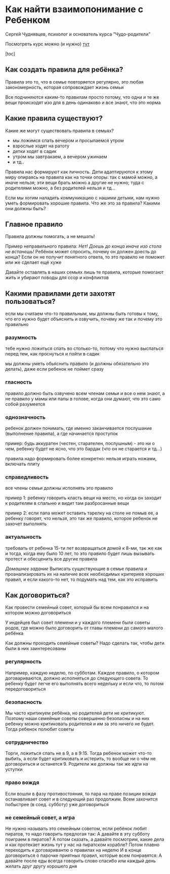 # Как найти взаимопонимание с Ребенком
Сергей Чуднявцев, психолог и основатель курса "Чудо-родители"

Посмотреть курс можно (и нужно)
[тут](https://courses.yasharu.com/products/2-b51abde9-a570-4c8f-9633-ef1fe0a25d61)

[toc]

## Как создать правила для ребёнка?
Правила это то, что в семье повторяется регулярно, это любая закономерность,
которая сопровождает жизнь семьи

Все подчиняются каким-то правилам просто потому, что одни и те же вещи происходят
изо для в день одинаково и все знают, что это норма

## Какие правила существуют?
Какие же могут существовать правила в семьях?
* мы ложимся спать вечером и просыпаемся утром
* взрослые ходят на ратоту
* детки ходят в садик
* утром мы завтракаем, а вечером ужинаем
* и тд..

Правила нас формируют как личность.
Дети адаптируются к этому миру опираясь на правила как на точки опоры: так с мамой
можно, а иначе нельзя; эти вещи брать можно а другие не нужно; туда с родителями
можно, а без родителей нельзя и тд...

Если мы хотим наладить коммуникацию с нашими детьми, нам нужно уметь формировать
хорошие правила.
Что же это за правила?
Какими они должны быть?

## Главное правило
Правила должны помогать, а не мешать!

Пример неправильного правила: _Нет! Доешь до конца иначе изо стола не встанешь!_
Ребёнок может спросить, почему он должен доесть до конца? Если он не получит
понятного ответа, то это правило не поможет или же сделает ещё хуже

Давайте оставлять в наших семьях лишь те правила, которые помогают жить и
убирают поводы для ссор и конфликтов

## Какими правилами дети захотят пользоваться?
если мы считаем что-то правильным, мы должны быть готовы к тому, что его нужно
будет объяснить и озвучить, почему же так и почему это правильно

### разумность
тебе нужно ложиться спать во столько-то, потому что нужно выспаться перед тем,
как проснуться и пойти в садик

мы должны уметь обьяснить правило (и должны обязательно это делать), даже если
ребенок не поймет сразу

### гласность
правило должно быть озвучено всем членам семьи и все о нем знают, а не правило у
мамы или папы в голове, когда они думают, что это само собой разумеется

### однозначность
ребенок должен понимать, где именно заканчивается послушание (выполнение правила),
а где начинается проступок

пример: будь аккуратен (честен, старателен, послушным) - это ни о чем, ребенку будет
не ясно, что это бардак (что он не старается и тд...)

правила надо формировать более конкретно: нельзя играть ножами, включать плиту

### справедливость
все члены семьи должны исполнять это правило

пример 1: ребенку говорить класть вещи на место, но когда он заходит к родителям в
спальню и видит там разбросанные вещи

пример 2: если папа может оставить тарелку на столе не помыв ее, а ребенку говорят,
что нельзя, это так же правило, которое ребенок не захочет выполнять

### актуальность
требовать от ребенка 15-ти лет возвращаться домой к 8-ми, так же как и тогда,
когда ему было 10 лет, то это правило будет лишь вызывать протест и обесценить
все другие правила

_Домашнее задание_
Выписать существующие в семье правила и проанализировать их на наличие всех
необходимых критериев хороших правил, и если какого-то нет, то подумать над тем,
как это исправить

## Как договориться?
Как провести семейный совет, который бы всем понравился и на котором можно договориться

У индейцев был совет племени и у каждого племени были советы родов, где можно было
договорить от главы племени до самого малого ребёнка

Как должны проходить семейные советы?
Надо сделать так, чтобы дети были в них заинтересованы

### регулярность
Например, каждую неделю, по субботам. Каждое правило, о котором договариваются, должно исполняться
до следующего совета. То ребенку будет легче его выполнять всего недельку и если что, то потом
передоговориться

### безопасность
Мы часто критикуем ребёнка, но родителей дети не критикуют.
Поэтому наши семейные советы совершенно безопасны и на них ребенку можно критиковать родителей
и им за это ничего не будет. Тогда ребенок полюбит советы

### сотрудничество
Торги, ложиться спать не в 9, а в 9:15.
Тогда ребенок может что-то выбить, а если будет критиковать и истерить, то вообще ни о чём не
договориться и останется 9. Родители же должны так же идти на уступки

### право вождя
Если вошли в фазу противостояния, то пара на праве позиции вождя останавливает совет и в
следующий раз продолжим. Всем захочится побыстрее (в соед. субботу) уже договориться

### не семейный совет, а игра
Не нужно называть это семейным советом, если ребёнок любит пиратов, то надо говорить предлогая так:
А давайте в эту субботу поиграем в пиратов?
А потом сказать, а давайте посмотрим, какие дела и как протекает жизнь тут у нас на
пиратском корабле?
Потом плавно переходить к договаривантю о правилах на неделю
И в конце договориться о парочке приятных правил, которые всем понравятся:
А давайте после еды всегда говорить слово спасибо или каждый день желать друг другу
хорошего дня
